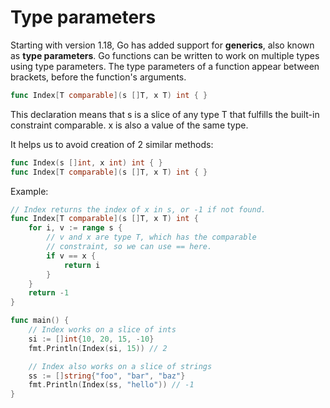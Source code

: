 # Type parameters

Starting with version 1.18, Go has added support for **generics**, also known as **type parameters**.
Go functions can be written to work on multiple types using type parameters. The type parameters of a function appear between brackets, before the function's arguments.

```go
func Index[T comparable](s []T, x T) int { }
```

This declaration means that s is a slice of any type T that fulfills the built-in constraint comparable. x is also a value of the same type.

It helps us to avoid creation of 2 similar methods:

```go
func Index(s []int, x int) int { }
func Index[T comparable](s []T, x T) int { }
```

Example:

```go
// Index returns the index of x in s, or -1 if not found.
func Index[T comparable](s []T, x T) int {
	for i, v := range s {
		// v and x are type T, which has the comparable
		// constraint, so we can use == here.
		if v == x {
			return i
		}
	}
	return -1
}

func main() {
	// Index works on a slice of ints
	si := []int{10, 20, 15, -10}
	fmt.Println(Index(si, 15)) // 2

	// Index also works on a slice of strings
	ss := []string{"foo", "bar", "baz"}
	fmt.Println(Index(ss, "hello")) // -1
}
```
